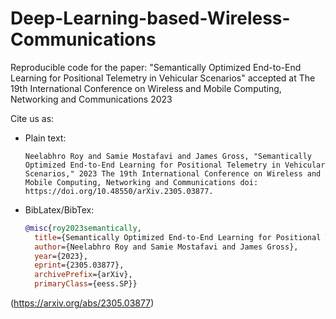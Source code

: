 # Deep-Learning-based-Wireless-Communications

Reproducible code for the paper: "Semantically Optimized End-to-End Learning for Positional Telemetry in Vehicular Scenarios" accepted at The 19th International Conference on Wireless and Mobile Computing, Networking and Communications 2023


Cite us as:
- Plain text:

    ```text
  Neelabhro Roy and Samie Mostafavi and James Gross, "Semantically Optimized End-to-End Learning for Positional Telemetry in Vehicular Scenarios," 2023 The 19th International Conference on Wireless and Mobile Computing, Networking and Communications doi: https://doi.org/10.48550/arXiv.2305.03877.
    ```
- BibLatex/BibTex:

    ```bibtex
  @misc{roy2023semantically,
      title={Semantically Optimized End-to-End Learning for Positional Telemetry in Vehicular Scenarios}, 
      author={Neelabhro Roy and Samie Mostafavi and James Gross},
      year={2023},
      eprint={2305.03877},
      archivePrefix={arXiv},
      primaryClass={eess.SP}}
  
  ```
(https://arxiv.org/abs/2305.03877)
